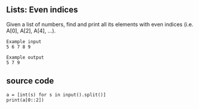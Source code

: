 ##  Lists: Even indices

Given a list of numbers, find and print all its elements with even indices (i.e. A[0], A[2], A[4], ...).

```
Example input
5 6 7 8 9

Example output
5 7 9
```

## source code
```
a = [int(s) for s in input().split()]
print(a[0::2])
```

